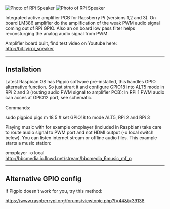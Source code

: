 ![Photo of RPi Speaker](https://github.com/zodoczi/RPi_Speaker/blob/master/rpi_speaker_2.jpg)
![Photo of RPi Speaker](https://github.com/zodoczi/RPi_Speaker/blob/master/rpi_speaker_1.jpg)

Integrated active amplifier PCB for Rapsberry Pi (versions 1,2 and 3). On board LM386 amplifier do the amplification of the weak PWM audio signal coming out of RPi GPIO.
Also an on board low pass filter helps reconsturging the analog audio signal from PWM. 

Amplifier board built, find test video on Youtube here: http://bit.ly/rpi_speaker

------------
Installation
------------

Latest Raspbian OS has Pigpio software pre-installed, this handles GPIO alternative function. 
So just strart it and configure GPIO18 into ALT5 mode in RPi 2 and 3 (routing audio PWM signal to amplifier PCB):
In RPi 1 PWM audio can acces at GPIO12 port, see schematic.

Commands:

sudo pigpiod
pigs m 18 5 # set GPIO18 to mode ALT5, RPi 2 and RPi 3 

Playing music with for example omxplayer (included in Raspbian) take care to route audio signal to PWM port and not HDMI output (-o local switch below).
You can listen internet stream or offline audio files. This example starts a music station:

omxplayer -o local http://bbcmedia.ic.llnwd.net/stream/bbcmedia_6music_mf_p


-----------------------
Alternative GPIO config
-----------------------

If Pigpio doesn't work for you, try this method:

https://www.raspberrypi.org/forums/viewtopic.php?f=44&t=39138